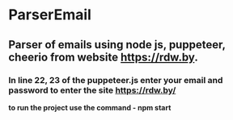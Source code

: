 # ParserEmail

## Parser of emails using node js, puppeteer, cheerio from website https://rdw.by.

### In line 22, 23 of the puppeteer.js enter your email and password to enter the site https://rdw.by/

**to run the project use the command - npm start**
